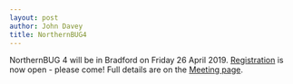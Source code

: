 ```yaml
---
layout: post
author: John Davey
title: NorthernBUG4
---
```


NorthernBUG 4 will be in Bradford on Friday 26 April 2019. [Registration](https://www.eventbrite.co.uk/e/northernbug-4-bradford-tickets-56409293716) is now open - please come! Full details are on the [Meeting page](https://northernbug.github.io/northernbug4).
